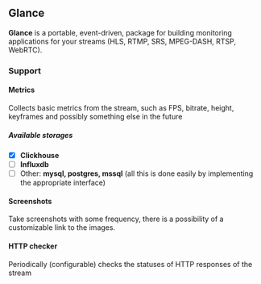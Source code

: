 ## Glance

**Glance** is a portable, event-driven, 
package for building monitoring applications for your streams (HLS, RTMP, SRS, MPEG-DASH, RTSP, WebRTC).

### Support

#### Metrics

Collects basic metrics from the stream, such as FPS, bitrate, height, keyframes and possibly something 
else in the future

##### Available storages

  - [x] **Clickhouse**
  - [ ] **Influxdb**
  - [ ] Other: **mysql, postgres, mssql** (all this is done easily by implementing the appropriate interface)

#### Screenshots 

Take screenshots with some frequency, there is a possibility of a customizable link to the images. 

#### HTTP checker 

Periodically (configurable) checks the statuses of HTTP responses of the stream
